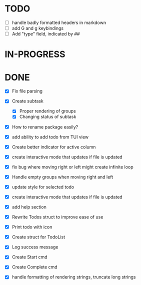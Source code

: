 # TODO

- [ ] handle badly formatted headers in markdown
- [ ] add G and g keybindings
- [ ] Add "type" field, indicated by ##

# IN-PROGRESS

# DONE

- [x] Fix file parsing
- [x] Create subtask
  - [x] Proper rendering of groups
  - [x] Changing status of subtask
- [x] How to rename package easily?
- [x] add ability to add todo from TUI view
- [x] Create better indicator for active column
- [x] create interactive mode that updates if file is updated
- [x] fix bug where moving right or left might create infinite loop
- [x] Handle empty groups when moving right and left
- [x] update style for selected todo
- [x] create interactive mode that updates if file is updated
- [x] add help section
- [x] Rewrite Todos struct to improve ease of use
- [x] Print todo with icon
- [x] Create struct for TodoList
- [x] Log success message
- [x] Create Start cmd
- [x] Create Complete cmd
- [x] handle formatting of rendering strings, truncate long strings

